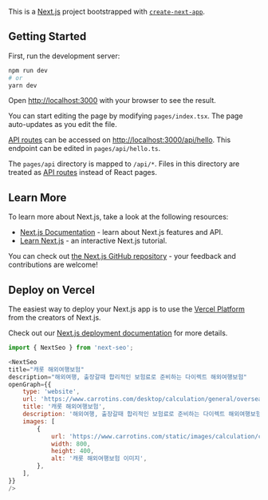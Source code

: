 This is a [Next.js](https://nextjs.org/) project bootstrapped with [`create-next-app`](https://github.com/vercel/next.js/tree/canary/packages/create-next-app).

## Getting Started

First, run the development server:

```bash
npm run dev
# or
yarn dev
```

Open [http://localhost:3000](http://localhost:3000) with your browser to see the result.

You can start editing the page by modifying `pages/index.tsx`. The page auto-updates as you edit the file.

[API routes](https://nextjs.org/docs/api-routes/introduction) can be accessed on [http://localhost:3000/api/hello](http://localhost:3000/api/hello). This endpoint can be edited in `pages/api/hello.ts`.

The `pages/api` directory is mapped to `/api/*`. Files in this directory are treated as [API routes](https://nextjs.org/docs/api-routes/introduction) instead of React pages.

## Learn More

To learn more about Next.js, take a look at the following resources:

- [Next.js Documentation](https://nextjs.org/docs) - learn about Next.js features and API.
- [Learn Next.js](https://nextjs.org/learn) - an interactive Next.js tutorial.

You can check out [the Next.js GitHub repository](https://github.com/vercel/next.js/) - your feedback and contributions are welcome!

## Deploy on Vercel

The easiest way to deploy your Next.js app is to use the [Vercel Platform](https://vercel.com/new?utm_medium=default-template&filter=next.js&utm_source=create-next-app&utm_campaign=create-next-app-readme) from the creators of Next.js.

Check out our [Next.js deployment documentation](https://nextjs.org/docs/deployment) for more details.

```js
import { NextSeo } from 'next-seo';

<NextSeo
title="캐롯 해외여행보험"
description="해외여행, 출장갈때 합리적인 보험료로 준비하는 다이렉트 해외여행보험"
openGraph={{
    type: 'website',
    url: 'https://www.carrotins.com/desktop/calculation/general/overseas/intro',
    title: '캐롯 해외여행보험',
    description: '해외여행, 출장갈때 합리적인 보험료로 준비하는 다이렉트 해외여행보험',
    images: [
        {
            url: 'https://www.carrotins.com/static/images/calculation/contents/overseas/seo.jpg',
            width: 800,
            height: 400,
            alt: '캐롯 해외여행보험 이미지',
        },
    ],
}}
/>
```